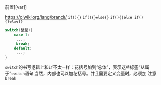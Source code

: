 前置[[var]]

https://oiwiki.org/lang/branch/
`if(){}`
`if(){}else{}`
`if(){}else if(){}else{}`
```cpp
switch(整型){
    case 1:
     ...;
     break;
    default:
     ...;
}
```
`switch`的书写逻辑上和`if`不太一样：花括号加到“总体”，表示这些标签“从属于”`switch`语句
当然，内部也可以加花括号。并且需要定义变量时，必须加
注意`break`